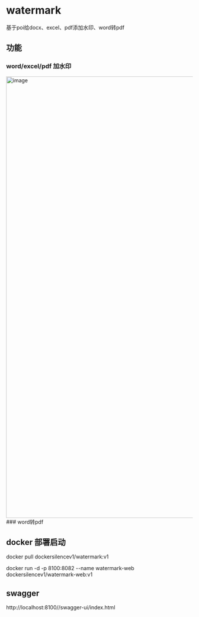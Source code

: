 # watermark
基于poi给docx、excel、pdf添加水印、word转pdf

## 功能
### word/excel/pdf 加水印

<img width="1193" alt="image" src="https://github.com/user-attachments/assets/eba24684-313f-441d-a8f0-bca0fd1b3759">
### word转pdf


## docker 部署启动
docker pull dockersilencev1/watermark:v1



docker run -d  -p 8100:8082  --name  watermark-web   dockersilencev1/watermark-web:v1

## swagger 
http://localhost:8100//swagger-ui/index.html
